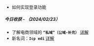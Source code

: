 - 如何实现登录功能

##### 今日收获 - （2024/02/23）

- 了解电商领域的 **`“私域”（公域-补充）`** [详解](https://xueqiu.com/4223504214/262277440)
- 新名词：**`Icp edi`** [详解](https://zhuanlan.zhihu.com/p/29307643)
